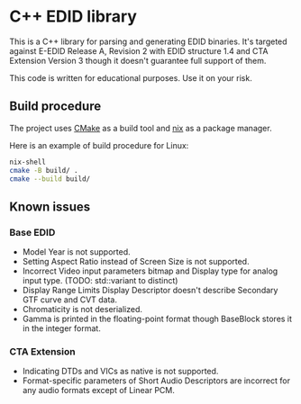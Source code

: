 # C++ EDID library

This is a C++ library for parsing and generating EDID binaries. It's targeted against E-EDID Release A, Revision 2 with EDID structure 1.4 and CTA Extension Version 3 though it doesn't guarantee full support of them.

This code is written for educational purposes. Use it on your risk.

## Build procedure

The project uses [CMake](https://cmake.org/) as a build tool and [nix](https://nixos.org/) as a package manager.

Here is an example of build procedure for Linux:
```sh
nix-shell
cmake -B build/ .
cmake --build build/
```

## Known issues

### Base EDID

- Model Year is not supported.
- Setting Aspect Ratio instead of Screen Size is not supported.
- Incorrect Video input parameters bitmap and Display type for analog input type. (TODO: std::variant to distinct)
- Display Range Limits Display Descriptor doesn't describe Secondary GTF curve and CVT data.
- Chromaticity is not deserialized.
- Gamma is printed in the floating-point format though BaseBlock stores it in the integer format.

### CTA Extension

- Indicating DTDs and VICs as native is not supported.
- Format-specific parameters of Short Audio Descriptors are incorrect for any audio formats except of Linear PCM.

